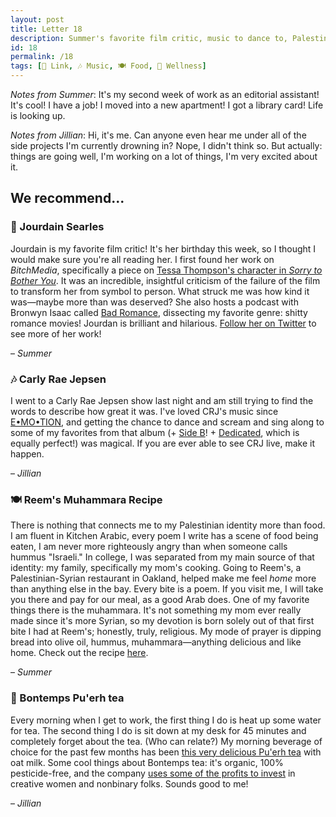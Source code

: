 ```yaml
---
layout: post
title: Letter 18
description: Summer's favorite film critic, music to dance to, Palestinian food, and some yummy tea.
id: 18
permalink: /18
tags: [🔗 Link, 🎶 Music, 🍽️ Food, 🧠 Wellness]
---
```


_Notes from Summer_: It's my second week of work as an editorial assistant! It's cool! I have a job! I moved into a new apartment! I got a library card! Life is looking up.

_Notes from Jillian_: Hi, it's me. Can anyone even hear me under all of the side projects I'm currently drowning in? Nope, I didn't think so. But actually: things are going well, I'm working on a lot of things, I'm very excited about it.

## We recommend...

### 🔗 Jourdain Searles

Jourdain is my favorite film critic! It's her birthday this week, so I thought I would make sure you're all reading her. I first found her work on _BitchMedia_, specifically a piece on [Tessa Thompson's character in _Sorry to Bother You_](https://www.bitchmedia.org/article/Sorry-to-Bother-You/Detroit-symbolic-disrupter-anti-capitalism). It was an incredible, insightful criticism of the failure of the film to transform her from symbol to person. What struck me was how kind it was—maybe more than was deserved? She also hosts a podcast with Bronwyn Isaac called [Bad Romance](https://badromance.libsyn.com/), dissecting my favorite genre: shitty romance movies! Jourdan is brilliant and hilarious. [Follow her on Twitter](https://twitter.com/jourdayen) to see more of her work!

– _Summer_

### 🎶 Carly Rae Jepsen

I went to a Carly Rae Jepsen show last night and am still trying to find the words to describe how great it was. I've loved CRJ's music since [E•MO•TION](https://open.spotify.com/album/6UjZgFbK6CQptu8aOobzPV), and getting the chance to dance and scream and sing along to some of my favorites from that album (+ [Side B](https://open.spotify.com/album/31776n0a6xHYMHSlK4983u)! + [Dedicated](https://open.spotify.com/album/25it7uSpNFuRoD6uNc0Tfu), which is equally perfect!) was magical. If you are ever able to see CRJ live, make it happen.

– _Jillian_

### 🍽 Reem's Muhammara Recipe

There is nothing that connects me to my Palestinian identity more than food. I am fluent in Kitchen Arabic, every poem I write has a scene of food being eaten, I am never more righteously angry than when someone calls hummus "Israeli." In college, I was separated from my main source of that identity: my family, specifically my mom's cooking. Going to Reem's, a Palestinian-Syrian restaurant in Oakland, helped make me feel _home_ more than anything else in the bay. Every bite is a poem. If you visit me, I will take you there and pay for our meal, as a good Arab does. One of my favorite things there is the muhammara. It's not something my mom ever really made since it's more Syrian, so my devotion is born solely out of that first bite I had at Reem's; honestly, truly, religious. My mode of prayer is dipping bread into olive oil, hummus, muhammara—anything delicious and like home. Check out the recipe [here](https://www.aramcoworld.com/Articles/July-2019/Flavors-Reem-s-Muhammara).

– _Summer_

### 🧠 Bontemps Pu'erh tea

Every morning when I get to work, the first thing I do is heat up some water for tea. The second thing I do is sit down at my desk for 45 minutes and completely forget about the tea. (Who can relate?) My morning beverage of choice for the past few months has been [this very delicious Pu'erh tea](https://shopbontemps.com/collections/featured/products/puerh) with oat milk. Some cool things about Bontemps tea: it's organic, 100% pesticide-free, and the company [uses some of the profits to invest](https://shopbontemps.com/pages/campaign) in creative women and nonbinary folks. Sounds good to me!

– _Jillian_
